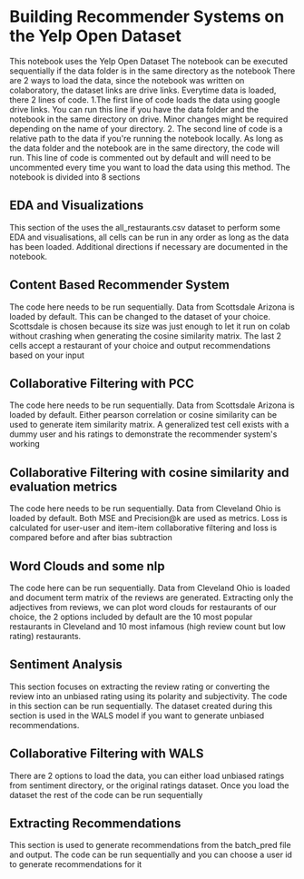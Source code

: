 # Building Recommender Systems on the Yelp Open Dataset

This notebook uses the Yelp Open Dataset
The notebook can be executed sequentially if the data folder is in the same directory as the notebook
There are 2 ways to load the data, since the notebook was written on colaboratory, the dataset links are drive links. Everytime data is loaded, there 2 lines of code. 
1.The first line of code loads the data using google drive links. You can run this line if you have the data folder and the notebook in the same directory on drive. Minor changes might be required depending on the name of your directory. 
2. The second line of code is a relative path to the data if you're running the notebook locally. As long as the data folder and the notebook are in the same directory, the code will run. This line of code is commented out by default and will need to be uncommented every time you want to load the data using this method.
The notebook is divided into 8 sections
## EDA and Visualizations
This section of the uses the all_restaurants.csv dataset to perform some EDA and visualisations, all cells can be run in any order as long as the data has been loaded. Additional directions if necessary are documented in the notebook.

## Content Based Recommender System
The code here needs to be run sequentially. Data from Scottsdale Arizona is loaded by default. This can be changed to the dataset of your choice. Scottsdale is chosen because its size was just enough to let it run on colab without crashing when generating the cosine similarity matrix. The last 2 cells accept a restaurant of your choice and output recommendations based on your input

## Collaborative Filtering with PCC
The code here needs to be run sequentially. Data from Scottsdale Arizona is loaded by default. Either pearson correlation or cosine similarity can be used to generate item similarity matrix. A generalized test cell exists with a dummy user and his ratings to demonstrate the recommender system's working

## Collaborative Filtering with cosine similarity and evaluation metrics
The code here needs to be run sequentially. Data from Cleveland Ohio is loaded by default. Both MSE and Precision@k are used as metrics. Loss is calculated for user-user and item-item collaborative filtering and loss is compared before and after bias subtraction

## Word Clouds and some nlp
The code here can be run sequentially. Data from Cleveland Ohio is loaded and document term matrix of the reviews are generated. Extracting only the adjectives from reviews, we can plot word clouds for restaurants of our choice, the 2 options included by default are the 10 most popular restaurants in Cleveland and 10 most infamous (high review count but low rating) restaurants.

## Sentiment Analysis
This section focuses on extracting the review rating or converting the review into an unbiased rating using its polarity and subjectivity. The code in this section can be run sequentially. The dataset created during this section is used in the WALS model if you want to generate unbiased recommendations.

## Collaborative Filtering with WALS
There are 2 options to load the data, you can either load unbiased ratings from sentiment directory, or the original ratings dataset. Once you load the dataset the rest of the code can be run sequentially
## Extracting Recommendations
This section is used to generate recommendations from the batch_pred file and output. The code can be run sequentially and you can choose a user id to generate recommendations for it


